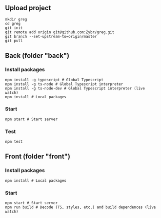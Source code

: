 ## Upload project
    mkdir greg
    cd greg
    git init
    git remote add origin git@github.com:Zybr/greg.git
    git branch --set-upstream-to=origin/master
    git pull

## Back (folder "back")
### Install packages
    npm install -g typescript # Global Typescript
    npm install -g ts-node # Global Typescript interpreter
    npm install -g ts-node-dev # Global Typescript interpreter (live watch)
    npm install # Local packages
### Start
    npm start # Start server
### Test
    npm test

## Front (folder "front")
### Install packages
    npm install # Local packages
### Start
    npm start # Start server
    npm run build # Decode (TS, styles, etc.) and build dependences (live watch) 
